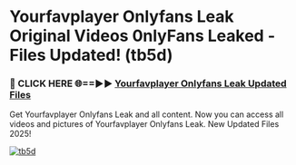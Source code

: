 # Yourfavplayer Onlyfans Leak Original Videos 0nlyFans Leaked - Files Updated! (tb5d)

<h3>🔴 CLICK HERE 🌐==►► <a href="https://tinyurl.com/ms9xzufz" rel="nofollow">Yourfavplayer Onlyfans Leak Updated Files</a></h3>

Get Yourfavplayer Onlyfans Leak and all content. Now you can access all videos and pictures of Yourfavplayer Onlyfans Leak. New Updated Files 2025!

[![tb5d](https://i.imgur.com/ppqm5kG.gif)](https://tinyurl.com/ms9xzufz)
